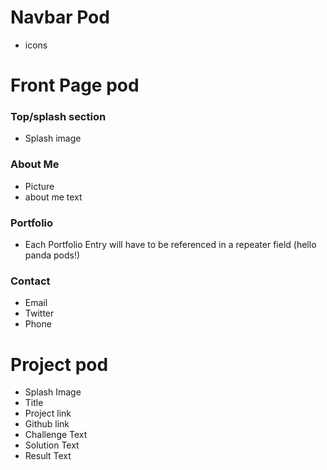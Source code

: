 # Navbar Pod
- icons

# Front Page pod

### Top/splash section
- Splash image

### About Me
- Picture
- about me text

### Portfolio
- Each Portfolio Entry will have to be referenced in a repeater field (hello panda pods!)

### Contact
- Email
- Twitter
- Phone

# Project pod

- Splash Image
- Title
- Project link
- Github link
- Challenge Text
- Solution Text
- Result Text
